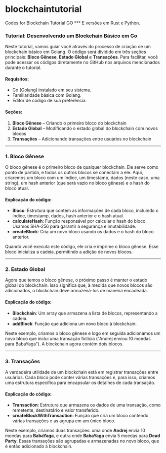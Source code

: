 # blockchaintutorial
Codes for Blockchain Tutorial GO *** E versões em Rust e Python.

### Tutorial: Desenvolvendo um Blockchain Básico em Go

Neste tutorial, vamos guiar você através do processo de criação de um blockchain básico em Golang. O código será dividido em três seções principais: **Bloco Gênese**, **Estado Global** e **Transações**. Para facilitar, você pode acessar os códigos diretamente no GitHub nos arquivos mencionados durante o tutorial.

#### Requisitos:

- Go (Golang) instalado em seu sistema.
- Familiaridade básica com Golang.
- Editor de código de sua preferência.
  
#### Seções:

1. **Bloco Gênese** – Criando o primeiro bloco do blockchain
2. **Estado Global** – Modificando o estado global do blockchain com novos blocos
3. **Transações** – Adicionando transações entre usuários no blockchain

---

### 1. Bloco Gênese

O bloco gênese é o primeiro bloco de qualquer blockchain. Ele serve como ponto de partida, e todos os outros blocos se conectam a ele. Aqui, criaremos um bloco com um índice, um timestamp, dados (neste caso, uma string), um hash anterior (que será vazio no bloco gênese) e o hash do bloco atual.

#### Explicação do código:
- **Bloco**: Estrutura que contém as informações de cada bloco, incluindo o índice, timestamp, dados, hash anterior e o hash atual.
- **calculateHash**: Função responsável por calcular o hash do bloco. Usamos SHA-256 para garantir a segurança e imutabilidade.
- **createBlock**: Cria um novo bloco usando os dados e o hash do bloco anterior.

Quando você executa este código, ele cria e imprime o bloco gênese. Esse bloco inicializa a cadeia, permitindo a adição de novos blocos.

---

### 2. Estado Global

Agora que temos o bloco gênese, o próximo passo é manter o estado global do blockchain. Isso significa que, à medida que novos blocos são adicionados, o blockchain deve armazená-los de maneira encadeada.

#### Explicação do código:
- **Blockchain**: Um array que armazena a lista de blocos, representando a cadeia.
- **addBlock**: Função que adiciona um novo bloco à blockchain.
  
Neste exemplo, criamos o bloco gênese e logo em seguida adicionamos um novo bloco que inclui uma transação fictícia ("Andrej enviou 10 moedas para BabaYaga"). A blockchain agora contém dois blocos.

---

### 3. Transações

A verdadeira utilidade de um blockchain está em registrar transações entre usuários. Cada bloco pode conter várias transações e, para isso, criamos uma estrutura específica para encapsular os detalhes de cada transação.

#### Explicação do código:
- **Transaction**: Estrutura que armazena os dados de uma transação, como remetente, destinatário e valor transferido.
- **createBlockWithTransaction**: Função que cria um bloco contendo várias transações e as agrupa em um único bloco.

Neste exemplo, criamos duas transações: uma onde **Andrej** envia 10 moedas para **BabaYaga**, e outra onde **BabaYaga** envia 5 moedas para **Dead Party**. Essas transações são agrupadas e armazenadas no novo bloco, que é então adicionado à blockchain.
